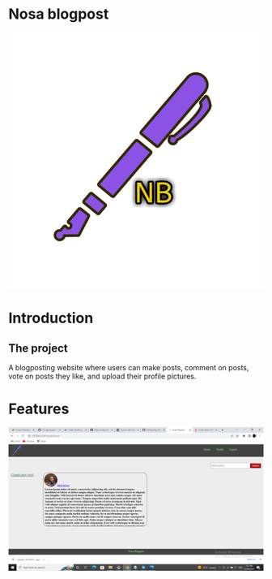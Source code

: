 # Nosa blogpost

<img src="https://raw.githubusercontent.com/Coder1967/Blog_Post_Website/main/assets/logo.jpg">


# Introduction

## The project
A blogposting website where users can make posts, comment on posts, vote on posts they like,
and upload their profile pictures.

# Features
<img src="https://github.com/Coder1967/Blog_Post_Website/blob/main/assets/Screenshot%20(50).png">
